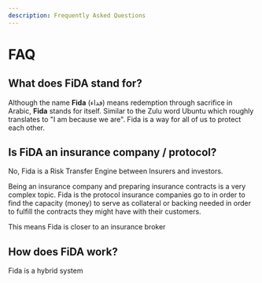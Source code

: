 ```yaml
---
description: Frequently Asked Questions
---
```


# FAQ

## What does FiDA stand for?

Although the name **Fida** (فداء) means redemption through sacrifice in Arabic, **Fida** stands for itself. Similar to the Zulu word Ubuntu which roughly translates to "I am because we are". Fida is a way for all of us to protect each other.

## Is FiDA an insurance company / protocol?

No, Fida is a Risk Transfer Engine between Insurers and investors.

Being an insurance company and preparing insurance contracts is a very complex topic. Fida is the protocol insurance companies go to in order to find the capacity (money) to serve as collateral or backing needed in order to fulfill the contracts they might have with their customers.

This means Fida is closer to an insurance broker&#x20;

## How does FiDA work?

Fida is a hybrid system

